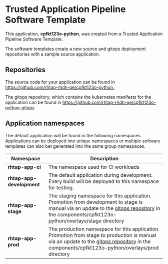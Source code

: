 # Trusted Application Pipeline Software Template

This application, **cpfkt123o-python**, was created from a Trusted Application Pipeline Software Template.

The software templates create a new source and gitops deployment repositories with a sample source application. 

## Repositories

The source code for your application can be found in [https://github.com/rhtap-rhdh-qe/cpfkt123o-python ](https://github.com/rhtap-rhdh-qe/cpfkt123o-python ).
 
The gitops repository, which contains the kubernetes manifests for the application can be found in 
[https://github.com/rhtap-rhdh-qe/cpfkt123o-python-gitops ](https://github.com/rhtap-rhdh-qe/cpfkt123o-python-gitops ) 

## Application namespaces 

The default application will be found in the following namespaces. Applications can be deployed into unique namespaces or multiple software templates can also bet generated into the same group namespaces.  

|  Namespace   |  Description   |  
| -------- | -------- |
| **rhtap-app-ci** | The namespace used for CI workloads |
| **rhtap-app-development** | The default application during development. Every build will be deployed to this namespace for testing. |
| **rhtap-app-stage** | The staging namespace for this application. Promotion from development to stage is manual via an update to the [gitops repository](https://github.com/rhtap-rhdh-qe/cpfkt123o-python-gitops ) in the components/cpfkt123o-python/overlays/stage directory |
| **rhtap-app-prod** | The production namespace for this application. Promotion from stage to production is manual via an update to the [gitops repository](https://github.com/rhtap-rhdh-qe/cpfkt123o-python-gitops ) in the components/cpfkt123o-python/overlays/prod directory |